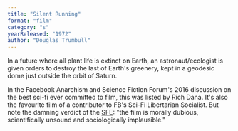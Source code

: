 ```yaml
---
title: "Silent Running"
format: "film"
category: "s"
yearReleased: "1972"
author: "Douglas Trumbull"
---
```

In a future where all plant life is extinct on Earth, an  astronaut/ecologist is given orders to destroy the last of Earth's greenery,  kept in a geodesic dome just outside the orbit of Saturn.

In the Facebook Anarchism and Science Fiction Forum's 2016  discussion on the best sci-fi ever committed to film, this was listed by Rich  Dana. It's also the favourite film of a contributor to FB's Sci-Fi Libertarian  Socialist. But note the damning verdict of the <a href="http://www.sf-encyclopedia.com/entry/silent_running">SFE</a>: "the film  is morally dubious, scientifically unsound and sociologically implausible."
 
